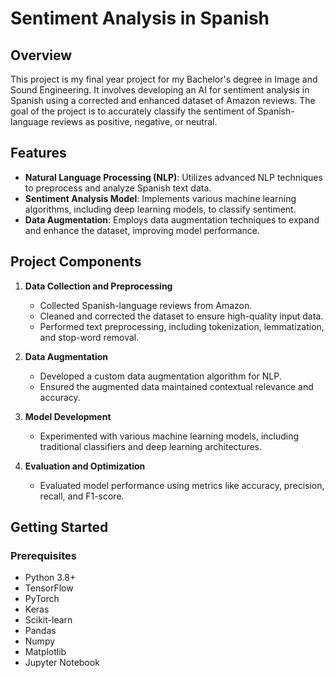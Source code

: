 # Sentiment Analysis in Spanish

## Overview

This project is my final year project for my Bachelor's degree in Image and Sound Engineering. It involves developing an AI for sentiment analysis in Spanish using a corrected and enhanced dataset of Amazon reviews. The goal of the project is to accurately classify the sentiment of Spanish-language reviews as positive, negative, or neutral.

## Features

- **Natural Language Processing (NLP)**: Utilizes advanced NLP techniques to preprocess and analyze Spanish text data.
- **Sentiment Analysis Model**: Implements various machine learning algorithms, including deep learning models, to classify sentiment.
- **Data Augmentation**: Employs data augmentation techniques to expand and enhance the dataset, improving model performance.

## Project Components

1. **Data Collection and Preprocessing**
   - Collected Spanish-language reviews from Amazon.
   - Cleaned and corrected the dataset to ensure high-quality input data.
   - Performed text preprocessing, including tokenization, lemmatization, and stop-word removal.

2. **Data Augmentation**
   - Developed a custom data augmentation algorithm for NLP.
   - Ensured the augmented data maintained contextual relevance and accuracy.

3. **Model Development**
   - Experimented with various machine learning models, including traditional classifiers and deep learning architectures.

4. **Evaluation and Optimization**
   - Evaluated model performance using metrics like accuracy, precision, recall, and F1-score.

## Getting Started

### Prerequisites

- Python 3.8+
- TensorFlow
- PyTorch
- Keras
- Scikit-learn
- Pandas
- Numpy
- Matplotlib
- Jupyter Notebook
